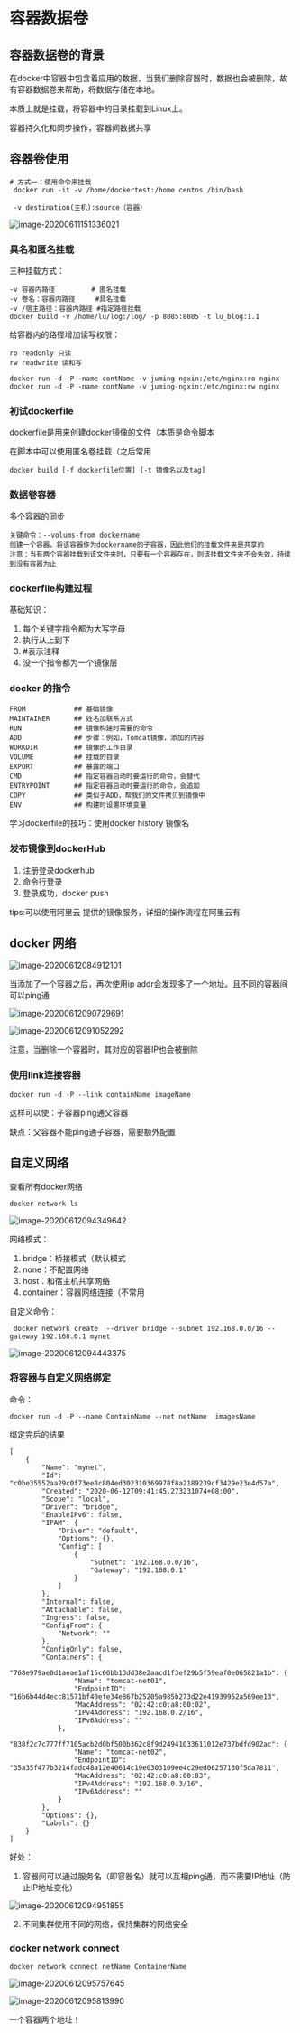 # 容器数据卷

## 容器数据卷的背景

在docker中容器中包含着应用的数据，当我们删除容器时，数据也会被删除，故有容器数据卷来帮助，将数据存储在本地。

本质上就是挂载，将容器中的目录挂载到Linux上。

容器持久化和同步操作，容器间数据共享

## 容器卷使用

```shell
# 方式一：使用命令来挂载
 docker run -it -v /home/dockertest:/home centos /bin/bash
 
 -v destination(主机):source（容器）
```

![image-20200611151336021](E:\homework\Markdown\docker\Docker入门.assets\image-20200611151336021.png)

### 具名和匿名挂载

三种挂载方式：

```shell
-v 容器内路径 		 # 匿名挂载
-v 卷名：容器内路径  	#具名挂载
-v /宿主路径：容器内路径 #指定路径挂载
docker build -v /home/lu/log:/log/ -p 8085:8085 -t lu_blog:1.1
```

给容器内的路径增加读写权限：

```
ro readonly 只读
rw readwrite 读和写

docker run -d -P -name contName -v juming-ngxin:/etc/nginx:ro nginx
docker run -d -P -name contName -v juming-ngxin:/etc/nginx:rw nginx
```

### 初试dockerfile

dockerfile是用来创建docker镜像的文件（本质是命令脚本

在脚本中可以使用匿名卷挂载（之后常用

```shell
docker build [-f dockerfile位置] [-t 镜像名以及tag]
```

### 数据卷容器

多个容器的同步

```
关键命令：--volums-from dockername
创建一个容器，将该容器作为dockername的子容器，因此他们的挂载文件夹是共享的
注意：当有两个容器挂载到该文件夹时，只要有一个容器存在，则该挂载文件夹不会失效，持续到没有容器为止
```

### dockerfile构建过程

基础知识：

1. 每个关键字指令都为大写字母
2. 执行从上到下
3. #表示注释
4. 没一个指令都为一个镜像层

### docker 的指令

```shell
FROM 			## 基础镜像
MAINTAINER		## 姓名加联系方式
RUN				## 镜像构建时需要的命令
ADD				## 步骤：例如，Tomcat镜像，添加的内容
WORKDIR			## 镜像的工作目录
VOLUME			## 挂载的目录
EXPORT			## 暴露的端口
CMD				## 指定容器启动时要运行的命令，会替代
ENTRYPOINT		## 指定容器启动时要运行的命令，会追加
COPY 			## 类似于ADD，帮我们的文件拷贝到镜像中
ENV				## 构建时设置环境变量
```

学习dockerfile的技巧：使用docker history 镜像名



### 发布镜像到dockerHub

1. 注册登录dockerhub
2. 命令行登录
3. 登录成功，docker push

tips:可以使用阿里云 提供的镜像服务，详细的操作流程在阿里云有

## docker 网络

![image-20200612084912101](E:\homework\Markdown\docker\Docker入门.assets\image-20200612084912101.png)

当添加了一个容器之后，再次使用ip addr会发现多了一个地址。且不同的容器间可以ping通

![image-20200612090729691](E:\homework\Markdown\docker\Docker入门.assets\image-20200612090729691.png)

![image-20200612091052292](E:\homework\Markdown\docker\Docker入门.assets\image-20200612091052292.png)

注意，当删除一个容器时，其对应的容器IP也会被删除

### 使用link连接容器

```
docker run -d -P --link containName imageName
```

这样可以使：子容器ping通父容器

缺点：父容器不能ping通子容器，需要额外配置

## 自定义网络

查看所有docker网络

```
docker network ls
```

![image-20200612094349642](E:\homework\Markdown\docker\Docker入门.assets\image-20200612094349642.png)

网络模式：

1. bridge：桥接模式（默认模式
2. none：不配置网络
3. host：和宿主机共享网络
4. container：容器网络连接（不常用

自定义命令：

```
 docker network create  --driver bridge --subnet 192.168.0.0/16 --gateway 192.168.0.1 mynet
```

![image-20200612094443375](E:\homework\Markdown\docker\Docker入门.assets\image-20200612094443375.png)

### 将容器与自定义网络绑定

命令：

```shell
docker run -d -P --name ContainName --net netName  imagesName  
```

绑定完后的结果

```shell
[
    {
        "Name": "mynet",
        "Id": "c0be35552aa29c0f73ee8c804ed302310369978f8a2189239cf3429e23e4d57a",
        "Created": "2020-06-12T09:41:45.273231074+08:00",
        "Scope": "local",
        "Driver": "bridge",
        "EnableIPv6": false,
        "IPAM": {
            "Driver": "default",
            "Options": {},
            "Config": [
                {
                    "Subnet": "192.168.0.0/16",
                    "Gateway": "192.168.0.1"
                }
            ]
        },
        "Internal": false,
        "Attachable": false,
        "Ingress": false,
        "ConfigFrom": {
            "Network": ""
        },
        "ConfigOnly": false,
        "Containers": {
            "768e979ae0d1aeae1af15c60bb13dd38e2aacd1f3ef29b5f59eaf0e065821a1b": {
                "Name": "tomcat-net01",
                "EndpointID": "16b6b44d4ecc81571bf40efe34e867b25205a985b273d22e41939952a569ee13",
                "MacAddress": "02:42:c0:a8:00:02",
                "IPv4Address": "192.168.0.2/16",
                "IPv6Address": ""
            },
            "838f2c7c777ff7105acb2d0bf500b362c8f9d24941033611012e737bdfd902ac": {
                "Name": "tomcat-net02",
                "EndpointID": "35a35f477b3214fadc48a12e40614c19e0303109ee4c29ed06257130f5da7811",
                "MacAddress": "02:42:c0:a8:00:03",
                "IPv4Address": "192.168.0.3/16",
                "IPv6Address": ""
            }
        },
        "Options": {},
        "Labels": {}
    }
]
```

好处：

1. 容器间可以通过服务名（即容器名）就可以互相ping通，而不需要IP地址（防止IP地址变化）

![image-20200612094951855](E:\homework\Markdown\docker\Docker入门.assets\image-20200612094951855.png)

2. 不同集群使用不同的网络，保持集群的网络安全

### docker network connect

```shell
docker network connect netName ContainerName
```

![image-20200612095757645](E:\homework\Markdown\docker\Docker入门.assets\image-20200612095757645.png)

![image-20200612095813990](E:\homework\Markdown\docker\Docker入门.assets\image-20200612095813990.png)

一个容器两个地址！